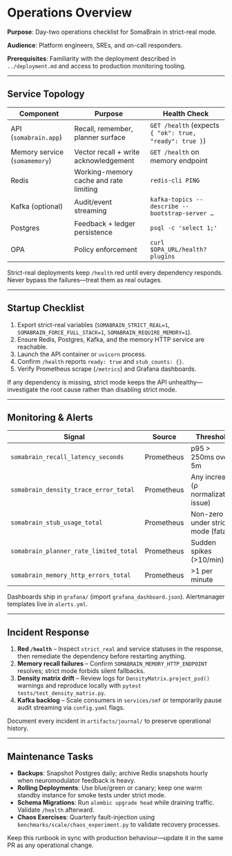 # Operations Overview

**Purpose**: Day-two operations checklist for SomaBrain in strict-real mode.

**Audience**: Platform engineers, SREs, and on-call responders.

**Prerequisites**: Familiarity with the deployment described in `../deployment.md` and access to production monitoring tooling.

---

## Service Topology

| Component | Purpose | Health Check |
| --- | --- | --- |
| API (`somabrain.app`) | Recall, remember, planner surface | `GET /health` (expects `{ "ok": true, "ready": true }`) |
| Memory service (`somamemory`) | Vector recall + write acknowledgement | `GET /health` on memory endpoint |
| Redis | Working-memory cache and rate limiting | `redis-cli PING` |
| Kafka (optional) | Audit/event streaming | `kafka-topics --describe --bootstrap-server …` |
| Postgres | Feedback + ledger persistence | `psql -c 'select 1;'` |
| OPA | Policy enforcement | `curl $OPA_URL/health?plugins` |

Strict-real deployments keep `/health` red until every dependency responds. Never bypass the failures—treat them as real outages.

---

## Startup Checklist

1. Export strict-real variables (`SOMABRAIN_STRICT_REAL=1`, `SOMABRAIN_FORCE_FULL_STACK=1`, `SOMABRAIN_REQUIRE_MEMORY=1`).
2. Ensure Redis, Postgres, Kafka, and the memory HTTP service are reachable.
3. Launch the API container or `uvicorn` process.
4. Confirm `/health` reports `ready: true` and `stub_counts: {}`.
5. Verify Prometheus scrape (`/metrics`) and Grafana dashboards.

If any dependency is missing, strict mode keeps the API unhealthy—investigate the root cause rather than disabling strict mode.

---

## Monitoring & Alerts

| Signal | Source | Threshold |
| --- | --- | --- |
| `somabrain_recall_latency_seconds` | Prometheus | p95 > 250ms over 5m |
| `somabrain_density_trace_error_total` | Prometheus | Any increase (ρ normalization issue) |
| `somabrain_stub_usage_total` | Prometheus | Non-zero under strict mode (fatal) |
| `somabrain_planner_rate_limited_total` | Prometheus | Sudden spikes (>10/min) |
| `somabrain_memory_http_errors_total` | Prometheus | >1 per minute |

Dashboards ship in `grafana/` (import `grafana_dashboard.json`). Alertmanager templates live in `alerts.yml`.

---

## Incident Response

1. **Red `/health`** – Inspect `strict_real` and service statuses in the response, then remediate the dependency before restarting anything.
2. **Memory recall failures** – Confirm `SOMABRAIN_MEMORY_HTTP_ENDPOINT` resolves; strict mode forbids silent fallbacks.
3. **Density matrix drift** – Review logs for `DensityMatrix.project_psd()` warnings and reproduce locally with `pytest tests/test_density_matrix.py`.
4. **Kafka backlog** – Scale consumers in `services/smf` or temporarily pause audit streaming via `config.yaml` flags.

Document every incident in `artifacts/journal/` to preserve operational history.

---

## Maintenance Tasks

- **Backups**: Snapshot Postgres daily; archive Redis snapshots hourly when neuromodulator feedback is heavy.
- **Rolling Deployments**: Use blue/green or canary; keep one warm standby instance for smoke tests under strict mode.
- **Schema Migrations**: Run `alembic upgrade head` while draining traffic. Validate `/health` afterward.
- **Chaos Exercises**: Quarterly fault-injection using `benchmarks/scale/chaos_experiment.py` to validate recovery processes.

Keep this runbook in sync with production behaviour—update it in the same PR as any operational change.
